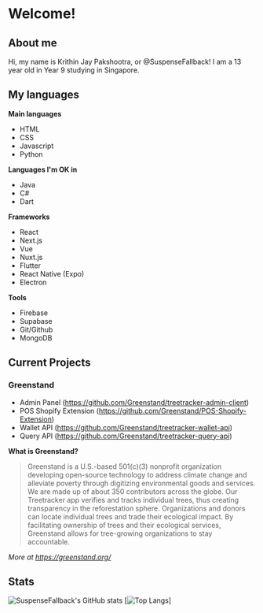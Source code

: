 # Welcome!

## About me

Hi, my name is Krithin Jay Pakshootra, or @SuspenseFallback! I am a 13 year old in Year 9 studying in Singapore.

## My languages

**Main languages**

- HTML
- CSS
- Javascript
- Python

**Languages I'm OK in**

- Java
- C#
- Dart

**Frameworks**

- React
- Next.js
- Vue
- Nuxt.js
- Flutter
- React Native (Expo)
- Electron

**Tools**

- Firebase
- Supabase
- Git/Github
- MongoDB

## Current Projects

### Greenstand

- Admin Panel (https://github.com/Greenstand/treetracker-admin-client)
- POS Shopify Extension (https://github.com/Greenstand/POS-Shopify-Extension)
- Wallet API (https://github.com/Greenstand/treetracker-wallet-api)
- Query API (https://github.com/Greenstand/treetracker-query-api)

**What is Greenstand?**

> Greenstand is a U.S.-based 501(c)(3) nonprofit organization developing open-source technology to address climate change and alleviate poverty through digitizing environmental goods and services. We are made up of about 350 contributors across the globe. Our Treetracker app verifies and tracks individual trees, thus creating transparency in the reforestation sphere. Organizations and donors can locate individual trees and trade their ecological impact. By facilitating ownership of trees and their ecological services, Greenstand allows for tree-growing organizations to stay accountable. 



*More at https://greenstand.org/*

## Stats

![SuspenseFallback's GitHub stats](https://github-readme-stats.vercel.app/api?username=suspensefallback&show_icons=true&theme=radical)
[![Top Langs](https://github-readme-stats.vercel.app/api/top-langs/?username=suspensefallback&show_icons=true&theme=radical)]

<!---
SuspenseFallback/SuspenseFallback is a ✨ special ✨ repository because its `README.md` (this file) appears on your GitHub profile.
You can click the Preview link to take a look at your changes.
--->
